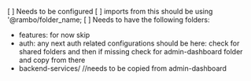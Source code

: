 [ ] Needs to be configured
[ ] imports from this should be using '@rambo/folder_name;
[ ] Needs to have the following folders:
- features: for now skip
- auth: any next auth related configurations should be here: check for shared folders and then if missing check for admin-dashboard folder and copy from there
- backend-services/ //needs to be copied from admin-dashboard
